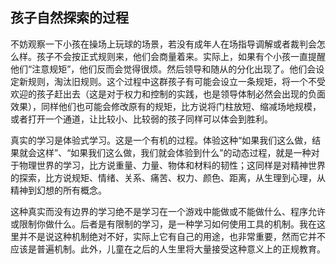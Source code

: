 ## 孩子自然探索的过程

  不妨观察一下小孩在操场上玩球的场景，若没有成年人在场指导调解或者裁判会怎么样。孩子不会按正式规则来，他们会商量着来。实际上，如果有个小孩一直提醒他们“注意规矩”，他们反而会觉得很烦。然后领导和随从的分化出现了。他们会设定新规则，淘汰旧规则。这个过程中这群孩子有可能会设立一条规矩，将一个不受欢迎的孩子赶出去（这是对于权力和控制的实践，也是领导体制必然会出现的负面效果），同样他们也可能会修改原有的规矩，比方说将门柱放短、缩减场地规模，或者打开一个通道，让比较小、比较弱的孩子同样可以体会到胜利。

  真实的学习是体验式学习。这是一个有机的过程。体验这种“如果我们这么做，结果就会这样”、“如果我们这么做，我们就会体验到什么”的动态过程，就是一种对于物理世界的学习，比方说重量、力量、物体和材料的韧性；这同样是对精神世界的探索，比方说规矩、情绪、关系、痛苦、权力、颜色、距离，从生理到心理，从精神到幻想的所有概念。

  这种真实而没有边界的学习绝不是学习在一个游戏中能做或不能做什么、程序允许或限制你做什么。后者是有限制的学习，是一种学习如何使用工具的机制。我在这里并不是说这种机制绝对不好，实际上它有自己的用途，也非常重要，然而它并不应该是普遍机制。此外，儿童在之后的人生里将大量接受这种意义上的正规教育。